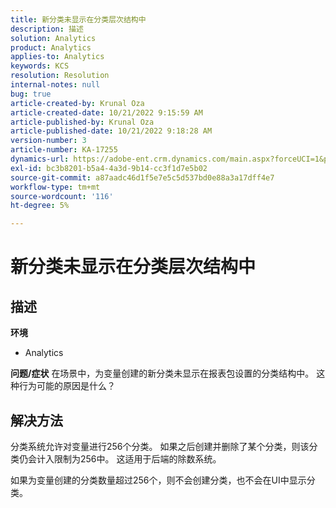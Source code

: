 ```yaml
---
title: 新分类未显示在分类层次结构中
description: 描述
solution: Analytics
product: Analytics
applies-to: Analytics
keywords: KCS
resolution: Resolution
internal-notes: null
bug: true
article-created-by: Krunal Oza
article-created-date: 10/21/2022 9:15:59 AM
article-published-by: Krunal Oza
article-published-date: 10/21/2022 9:18:28 AM
version-number: 3
article-number: KA-17255
dynamics-url: https://adobe-ent.crm.dynamics.com/main.aspx?forceUCI=1&pagetype=entityrecord&etn=knowledgearticle&id=8dff38f6-2051-ed11-bba2-0022480867fb
exl-id: bc3b8201-b5a4-4a3d-9b14-cc3f1d7e5b02
source-git-commit: a87aadc46d1f5e7e5c5d537bd0e88a3a17dff4e7
workflow-type: tm+mt
source-wordcount: '116'
ht-degree: 5%

---
```


# 新分类未显示在分类层次结构中

## 描述

<b>环境</b>
- Analytics



<b>问题/症状</b>
在场景中，为变量创建的新分类未显示在报表包设置的分类结构中。 这种行为可能的原因是什么？


## 解决方法


分类系统允许对变量进行256个分类。 如果之后创建并删除了某个分类，则该分类仍会计入限制为256中。 这适用于后端的除数系统。

如果为变量创建的分类数量超过256个，则不会创建分类，也不会在UI中显示分类。
